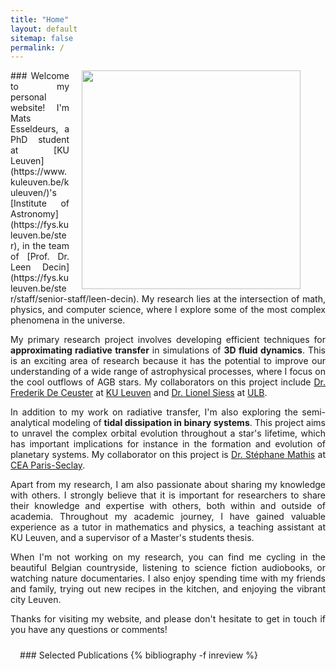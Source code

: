 ```yaml
---
title: "Home"
layout: default
sitemap: false
permalink: /
---
```


<style>
.jumbotron{
    padding:3%;
    padding-bottom:10px;
    padding-top:10px;
    margin-top:10px;
    margin-bottom:30px;
}
</style>


<div id="homeid" class="col-sm-12 col-xs-12">
<figure>
  <img src="{{site.url}}{{site.baseurl}}/images/headshot.jpg" style="width:350px; min-width:30%; max-width:100%; margin-left:20px; margin-right:0px; margin-bottom:0px; margin-top:0px;" align="right">
</figure>

<div style="text-align:justify">
### Welcome to my personal website!
I'm Mats Esseldeurs, a PhD student at [KU Leuven](https://www.kuleuven.be/kuleuven/)'s [Institute of Astronomy](https://fys.kuleuven.be/ster), in the team of [Prof. Dr. Leen Decin](https://fys.kuleuven.be/ster/staff/senior-staff/leen-decin). My research lies at the intersection of math, physics, and computer science, where I explore some of the most complex phenomena in the universe.

My primary research project involves developing efficient techniques for <b>approximating radiative transfer</b> in simulations of <b>3D fluid dynamics</b>. This is an exciting area of research because it has the potential to improve our understanding of a wide range of astrophysical processes, where I focus on the cool outflows of AGB stars. My collaborators on this project include [Dr. Frederik De Ceuster](https://freddeceuster.github.io/) at [KU Leuven](https://www.kuleuven.be/kuleuven/) and [Dr. Lionel Siess](http://www.astro.ulb.ac.be/~siess/) at [ULB](https://www.ulb.be/en/ulb-homepage).

In addition to my work on radiative transfer, I'm also exploring the semi-analytical modeling of <b>tidal dissipation in binary systems</b>. This project aims to unravel the complex orbital evolution throughout a star's lifetime, which has important implications for instance in the formation and evolution of planetary systems. My collaborator on this project is [Dr. Stéphane Mathis](http://sfmathis.free.fr/Home.html) at [CEA Paris-Seclay](https://www.cea.fr/paris-saclay/Pages/Accueil.aspx).

Apart from my research, I am also passionate about sharing my knowledge with others. I strongly believe that it is important for researchers to share their knowledge and expertise with others, both within and outside of academia. Throughout my academic journey, I have gained valuable experience as a tutor in mathematics and physics, a teaching assistant at KU Leuven, and a supervisor of a Master's students thesis.

When I'm not working on my research, you can find me cycling in the beautiful Belgian countryside, listening to science fiction audiobooks, or watching nature documentaries. I also enjoy spending time with my friends and family, trying out new recipes in the kitchen, and enjoying the vibrant city Leuven.

Thanks for visiting my website, and please don't hesitate to get in touch if you have any questions or comments!
</div>


<div class="jumbotron">
### Selected Publications
{% bibliography -f inreview %}
</div>